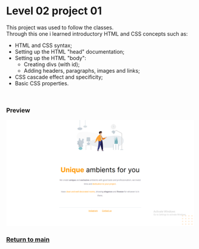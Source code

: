 # **Level 02 project 01**

This project was used to follow the classes.
<br>
Through this one i learned introductory HTML and CSS concepts such as:
- HTML and CSS syntax;
- Setting up the HTML "head" documentation;
- Setting up the HTML "body":
	- Creating divs (with id);
	- Adding headers, paragraphs, images and links;
- CSS cascade effect and specificity;
- Basic CSS properties.
<br>

### Preview
![preview](./docs/images/preview.png)

### [Return to main](../)